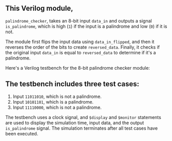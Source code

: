 ## This Verilog module, 

`palindrome_checker`, takes an 8-bit input `data_in` and outputs a signal `is_palindrome`, which is high (`1`) if the input is a palindrome and low (`0`) if it is not.

The module first flips the input data using `data_in_flipped`, and then it reverses the order of the bits to create `reversed_data`. Finally, it checks if the original input `data_in` is equal to `reversed_data` to determine if it's a palindrome.

Here's a Verilog testbench for the 8-bit palindrome checker module:

## The testbench includes three test cases:

1. Input `11011010`, which is not a palindrome.
2. Input `10101101`, which is a palindrome.
3. Input `11110000`, which is not a palindrome.

The testbench uses a clock signal, and `$display` and `$monitor` statements are used to display the simulation time, input data, and the output `is_palindrome` signal. The simulation terminates after all test cases have been executed.
